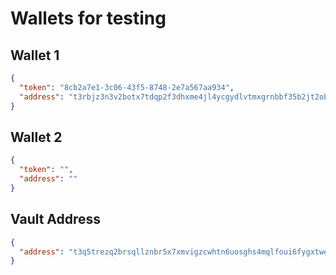 # Wallets for testing

## Wallet 1
```json
{
  "token": "8cb2a7e1-3c06-43f5-8748-2e7a567aa934",
  "address": "t3rbjz3n3v2botx7tdqp2f3dhxme4jl4ycgydlvtmxgrnbbf35b2jt2obwyhqdudcwhprmcdfw4tcpyquqz5qa"
}
```

## Wallet 2
```json
{
  "token": "",
  "address": ""
}
```

## Vault Address
```json 
{
  "address": "t3q5trezq2brsqllznbr5x7xmvigzcwhtn6uosghs4mqlfoui6fygxtwehpxsoogimxmubdghuohqqhkpji2oq"
}
```